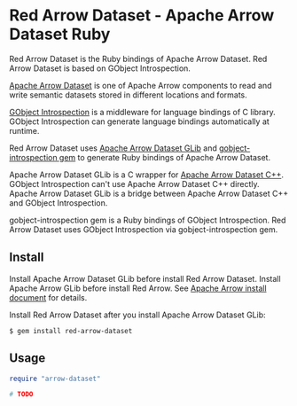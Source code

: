 <!---
  Licensed to the Apache Software Foundation (ASF) under one
  or more contributor license agreements.  See the NOTICE file
  distributed with this work for additional information
  regarding copyright ownership.  The ASF licenses this file
  to you under the Apache License, Version 2.0 (the
  "License"); you may not use this file except in compliance
  with the License.  You may obtain a copy of the License at

    http://www.apache.org/licenses/LICENSE-2.0

  Unless required by applicable law or agreed to in writing,
  software distributed under the License is distributed on an
  "AS IS" BASIS, WITHOUT WARRANTIES OR CONDITIONS OF ANY
  KIND, either express or implied.  See the License for the
  specific language governing permissions and limitations
  under the License.
-->

# Red Arrow Dataset - Apache Arrow Dataset Ruby

Red Arrow Dataset is the Ruby bindings of Apache Arrow Dataset. Red Arrow Dataset is based on GObject Introspection.

[Apache Arrow Dataset](https://arrow.apache.org/) is one of Apache Arrow components to read and write semantic datasets stored in different locations and formats.

[GObject Introspection](https://wiki.gnome.org/action/show/Projects/GObjectIntrospection) is a middleware for language bindings of C library. GObject Introspection can generate language bindings automatically at runtime.

Red Arrow Dataset uses [Apache Arrow Dataset GLib](https://github.com/apache/arrow/tree/main/c_glib) and [gobject-introspection gem](https://rubygems.org/gems/gobject-introspection) to generate Ruby bindings of Apache Arrow Dataset.

Apache Arrow Dataset GLib is a C wrapper for [Apache Arrow Dataset C++](https://github.com/apache/arrow/tree/main/cpp). GObject Introspection can't use Apache Arrow Dataset C++ directly. Apache Arrow Dataset GLib is a bridge between Apache Arrow Dataset C++ and GObject Introspection.

gobject-introspection gem is a Ruby bindings of GObject Introspection. Red Arrow Dataset uses GObject Introspection via gobject-introspection gem.

## Install

Install Apache Arrow Dataset GLib before install Red Arrow Dataset. Install Apache Arrow GLib before install Red Arrow. See [Apache Arrow install document](https://arrow.apache.org/install/) for details.

Install Red Arrow Dataset after you install Apache Arrow Dataset GLib:

```console
$ gem install red-arrow-dataset
```

## Usage

```ruby
require "arrow-dataset"

# TODO
```
